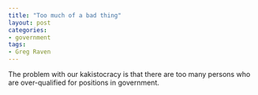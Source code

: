 ```yaml
---
title: "Too much of a bad thing"
layout: post
categories:
- government
tags:
- Greg Raven
---
```


The problem with our kakistocracy is that there are too many persons who are over-qualified for positions in government.